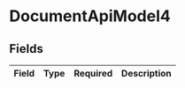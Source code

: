 # DocumentApiModel4


## Fields

| Field       | Type        | Required    | Description |
| ----------- | ----------- | ----------- | ----------- |